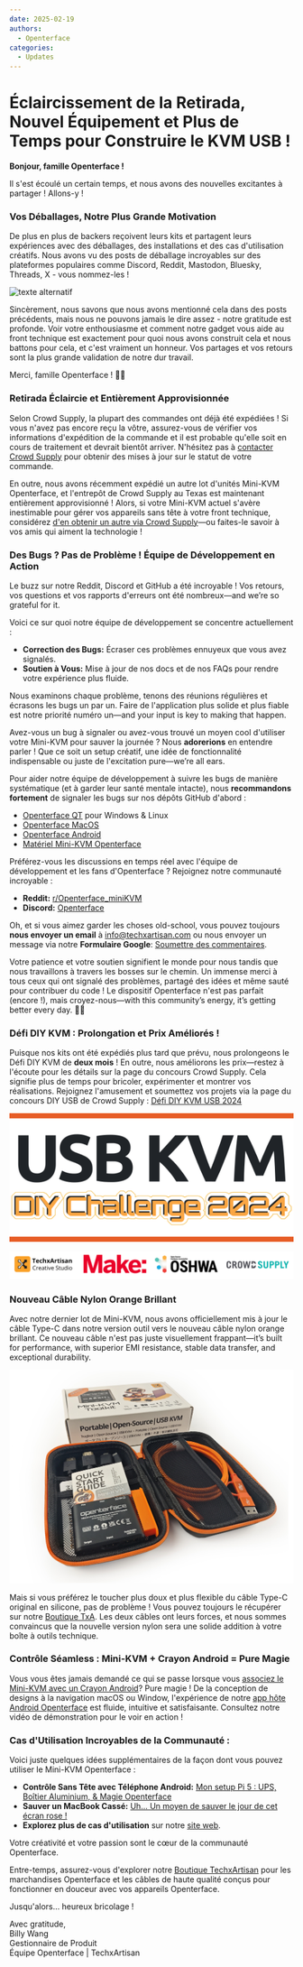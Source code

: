 ```yaml
---
date: 2025-02-19
authors:
  - Openterface
categories:
  - Updates
---
```


# Éclaircissement de la Retirada, Nouvel Équipement et Plus de Temps pour Construire le KVM USB !

**Bonjour, famille Openterface !**

Il s'est écoulé un certain temps, et nous avons des nouvelles excitantes à partager ! Allons-y !

### Vos Déballages, Notre Plus Grande Motivation

De plus en plus de backers reçoivent leurs kits et partagent leurs expériences avec des déballages, des installations et des cas d'utilisation créatifs. Nous avons vu des posts de déballage incroyables sur des plateformes populaires comme Discord, Reddit, Mastodon, Bluesky, Threads, X - vous nommez-les !

![texte alternatif](pic/250219-sharing.gif)

Sincèrement, nous savons que nous avons mentionné cela dans des posts précédents, mais nous ne pouvons jamais le dire assez - notre gratitude est profonde. Voir votre enthousiasme et comment notre gadget vous aide au front technique est exactement pour quoi nous avons construit cela et nous battons pour cela, et c'est vraiment un honneur. Vos partages et vos retours sont la plus grande validation de notre dur travail.

Merci, famille Openterface ! 🚀💙

### **Retirada Éclaircie et Entièrement Approvisionnée**

Selon Crowd Supply, la plupart des commandes ont déjà été expédiées ! Si vous n'avez pas encore reçu la vôtre, assurez-vous de vérifier vos informations d'expédition de la commande et il est probable qu'elle soit en cours de traitement et devrait bientôt arriver. N'hésitez pas à [contacter Crowd Supply](https://www.crowdsupply.com/contact) pour obtenir des mises à jour sur le statut de votre commande.

En outre, nous avons récemment expédié un autre lot d'unités Mini-KVM Openterface, et l'entrepôt de Crowd Supply au Texas est maintenant entièrement approvisionné ! Alors, si votre Mini-KVM actuel s'avère inestimable pour gérer vos appareils sans tête à votre front technique, considérez [d'en obtenir un autre via Crowd Supply](https://www.crowdsupply.com/techxartisan/openterface-mini-kvm)—ou faites-le savoir à vos amis qui aiment la technologie !

### **Des Bugs ? Pas de Problème ! Équipe de Développement en Action**  

Le buzz sur notre Reddit, Discord et GitHub a été incroyable ! Vos retours, vos questions et vos rapports d'erreurs ont été nombreux—and we’re so grateful for it.

Voici ce sur quoi notre équipe de développement se concentre actuellement :

- **Correction des Bugs:** Écraser ces problèmes ennuyeux que vous avez signalés.  
- **Soutien à Vous:** Mise à jour de nos docs et de nos FAQs pour rendre votre expérience plus fluide.  

Nous examinons chaque problème, tenons des réunions régulières et écrasons les bugs un par un. Faire de l'application plus solide et plus fiable est notre priorité numéro un—and your input is key to making that happen.  

Avez-vous un bug à signaler ou avez-vous trouvé un moyen cool d'utiliser votre Mini-KVM pour sauver la journée ? Nous **adorerions** en entendre parler ! Que ce soit un setup créatif, une idée de fonctionnalité indispensable ou juste de l'excitation pure—we’re all ears.  

Pour aider notre équipe de développement à suivre les bugs de manière systématique (et à garder leur santé mentale intacte), nous **recommandons fortement** de signaler les bugs sur nos dépôts GitHub d'abord :

- [Openterface QT](https://github.com/TechxArtisanStudio/Openterface_QT) pour Windows & Linux
- [Openterface MacOS](https://github.com/TechxArtisanStudio/Openterface_MacOS)
- [Openterface Android](https://github.com/TechxArtisanStudio/Openterface_Android)
- [Matériel Mini-KVM Openterface](https://github.com/TechxArtisanStudio/Openterface_Mini-KVM_Hardware)

Préférez-vous les discussions en temps réel avec l'équipe de développement et les fans d'Openterface ? Rejoignez notre communauté incroyable :

- **Reddit:** [r/Openterface_miniKVM](https://openterface.com/reddit)  
- **Discord:** [Openterface](https://openterface.com/discord)  

Oh, et si vous aimez garder les choses old-school, vous pouvez toujours **nous envoyer un email** à info@techxartisan.com ou nous envoyer un message via notre **Formulaire Google**: [Soumettre des commentaires](https://forms.gle/enVJYFGn6gghEFaJ9).  

Votre patience et votre soutien signifient le monde pour nous tandis que nous travaillons à travers les bosses sur le chemin. Un immense merci à tous ceux qui ont signalé des problèmes, partagé des idées et même sauté pour contribuer du code ! Le dispositif Openterface n'est pas parfait (encore !), mais croyez-nous—with this community’s energy, it’s getting better every day. 🚀💙  

### **Défi DIY KVM : Prolongation et Prix Améliorés !**

Puisque nos kits ont été expédiés plus tard que prévu, nous prolongeons le Défi DIY KVM de **deux mois** ! En outre, nous améliorons les prix—restez à l'écoute pour les détails sur la page du concours Crowd Supply. Cela signifie plus de temps pour bricoler, expérimenter et montrer vos réalisations. Rejoignez l'amusement et soumettez vos projets via la page du concours DIY USB de Crowd Supply : [Défi DIY KVM USB 2024](https://www.crowdsupply.com/techxartisan/usb-kvm-diy-challenge-2024)

![Défi DIY KVM USB 2024](pic/250219-usb-kvm-diy-2024.svg)

![parties-concours](pic/250214-contest-parties.png)

### **Nouveau Câble Nylon Orange Brillant**

Avec notre dernier lot de Mini-KVM, nous avons officiellement mis à jour le câble Type-C dans notre version outil vers le nouveau câble nylon orange brillant. Ce nouveau câble n'est pas juste visuellement frappant—it’s built for performance, with superior EMI resistance, stable data transfer, and exceptional durability.

![Nouvel Outil](pic/250214-toolkit-open.jpg)

Mais si vous préférez le toucher plus doux et plus flexible du câble Type-C original en silicone, pas de problème ! Vous pouvez toujours le récupérer sur notre [Boutique TxA](https://shop.techxartisan.com/products/type-c-cable-with-usb-a-adapter-1-5m-4-11ft-240w-fast-charging-data-transfer-usb2-0). Les deux câbles ont leurs forces, et nous sommes convaincus que la nouvelle version nylon sera une solide addition à votre boîte à outils technique.

### **Contrôle Séamless : Mini-KVM + Crayon Android = Pure Magie**

Vous vous êtes jamais demandé ce qui se passe lorsque vous [associez le Mini-KVM avec un Crayon Android](https://www.reddit.com/r/Openterface_miniKVM/comments/1hnh79n/kicad_is_the_fisrt_software_we_tried_first_with/)? Pure magie ! De la conception de designs à la navigation macOS ou Window, l'expérience de notre [app hôte Android Openterface](https://github.com/TechxArtisanStudio/Openterface_Android) est fluide, intuitive et satisfaisante. Consultez notre vidéo de démonstration pour le voir en action !

### **Cas d'Utilisation Incroyables de la Communauté :**

Voici juste quelques idées supplémentaires de la façon dont vous pouvez utiliser le Mini-KVM Openterface :

- **Contrôle Sans Tête avec Téléphone Android:** [Mon setup Pi 5 : UPS, Boîtier Aluminium, & Magie Openterface](https://www.reddit.com/r/Openterface_miniKVM/comments/1hrx1j5/my_pi_5_setup_ups_aluminium_case_openterface_magic/)
- **Sauver un MacBook Cassé:** [Uh... Un moyen de sauver le jour de cet écran rose !](https://www.reddit.com/r/macbookpro/comments/1hwkh64/uh_a_way_to_save_the_day_of_this_pink_screen/)
- **Explorez plus de cas d'utilisation** sur notre [site web](https://openterface.com/use-cases/).

Votre créativité et votre passion sont le cœur de la communauté Openterface. 

Entre-temps, assurez-vous d'explorer notre [Boutique TechxArtisan](http://shop.techxartisan.com/) pour les marchandises Openterface et les câbles de haute qualité conçus pour fonctionner en douceur avec vos appareils Openterface. 

Jusqu'alors… heureux bricolage !

Avec gratitude,  
Billy Wang  
Gestionnaire de Produit  
Équipe Openterface | TechxArtisan